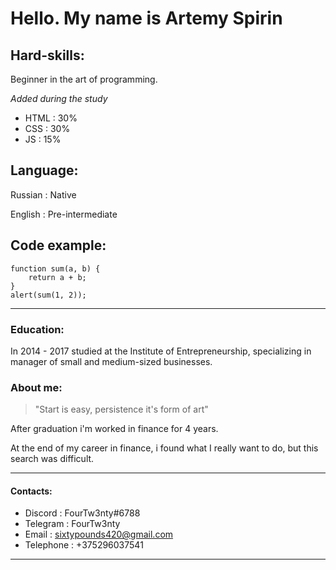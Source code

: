 # Hello. My name is Artemy Spirin 

## Hard-skills:
Beginner in the art of programming.

*Added during the study*

* HTML : 30%
* CSS : 30%
* JS : 15%

## Language:

Russian : Native


English : Pre-intermediate

## Code example:
```
function sum(a, b) {
    return a + b;
}
alert(sum(1, 2));
```
------

### Education:

In 2014 - 2017 studied at the Institute of Entrepreneurship, specializing in manager of small and medium-sized businesses.

### About me:

> "Start is easy, persistence it's form of art"

After graduation i'm worked in finance for 4 years.


At the end of my career in finance, i found what I really want to do, but this search was difficult. 

------

#### Contacts:
* Discord : FourTw3nty#6788
* Telegram : FourTw3nty
* Email : sixtypounds420@gmail.com  
* Telephone : +375296037541

------



